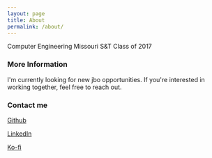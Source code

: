 ```yaml
---
layout: page
title: About
permalink: /about/
---
```

Computer Engineering
Missouri S&T Class of 2017

### More Information

I'm currently looking for new jbo opportunities. If you're interested in working together, feel free to reach out.

### Contact me

[Github](https://github.com/samclane/)

[LinkedIn](https://www.linkedin.com/in/samclane)

[Ko-fi](Ko-fi.com/sawyermclane)